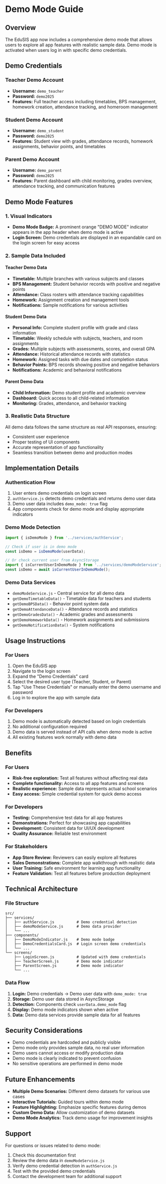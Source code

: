 # Demo Mode Guide

## Overview

The EduSIS app now includes a comprehensive demo mode that allows users to explore all app features with realistic sample data. Demo mode is activated when users log in with specific demo credentials.

## Demo Credentials

### Teacher Demo Account
- **Username:** `demo_teacher`
- **Password:** `demo2025`
- **Features:** Full teacher access including timetables, BPS management, homework creation, attendance tracking, and homeroom management

### Student Demo Account
- **Username:** `demo_student`
- **Password:** `demo2025`
- **Features:** Student view with grades, attendance records, homework assignments, behavior points, and timetables

### Parent Demo Account
- **Username:** `demo_parent`
- **Password:** `demo2025`
- **Features:** Parent dashboard with child monitoring, grades overview, attendance tracking, and communication features

## Demo Mode Features

### 1. Visual Indicators
- **Demo Mode Badge:** A prominent orange "DEMO MODE" indicator appears in the app header when demo mode is active
- **Login Screen:** Demo credentials are displayed in an expandable card on the login screen for easy access

### 2. Sample Data Included

#### Teacher Demo Data
- **Timetable:** Multiple branches with various subjects and classes
- **BPS Management:** Student behavior records with positive and negative points
- **Attendance:** Class rosters with attendance tracking capabilities
- **Homework:** Assignment creation and management tools
- **Notifications:** Sample notifications for various activities

#### Student Demo Data
- **Personal Info:** Complete student profile with grade and class information
- **Timetable:** Weekly schedule with subjects, teachers, and room assignments
- **Grades:** Multiple subjects with assessments, scores, and overall GPA
- **Attendance:** Historical attendance records with statistics
- **Homework:** Assigned tasks with due dates and completion status
- **Behavior Points:** BPS records showing positive and negative behaviors
- **Notifications:** Academic and behavioral notifications

#### Parent Demo Data
- **Child Information:** Demo student profile and academic overview
- **Dashboard:** Quick access to all child-related information
- **Monitoring:** Grades, attendance, and behavior tracking

### 3. Realistic Data Structure
All demo data follows the same structure as real API responses, ensuring:
- Consistent user experience
- Proper testing of UI components
- Accurate representation of app functionality
- Seamless transition between demo and production modes

## Implementation Details

### Authentication Flow
1. User enters demo credentials on login screen
2. `authService.js` detects demo credentials and returns demo user data
3. Demo user data includes `demo_mode: true` flag
4. App components check for demo mode and display appropriate indicators

### Demo Mode Detection
```javascript
import { isDemoMode } from '../services/authService';

// Check if user is in demo mode
const isDemo = isDemoMode(userData);

// Or check current user from AsyncStorage
import { isCurrentUserInDemoMode } from '../services/demoModeService';
const isDemo = await isCurrentUserInDemoMode();
```

### Demo Data Services
- `demoModeService.js` - Central service for all demo data
- `getDemoTimetableData()` - Timetable data for teachers and students
- `getDemoBPSData()` - Behavior point system data
- `getDemoAttendanceData()` - Attendance records and statistics
- `getDemoGradesData()` - Academic grades and assessments
- `getDemoHomeworkData()` - Homework assignments and submissions
- `getDemoNotificationData()` - System notifications

## Usage Instructions

### For Users
1. Open the EduSIS app
2. Navigate to the login screen
3. Expand the "Demo Credentials" card
4. Select the desired user type (Teacher, Student, or Parent)
5. Tap "Use These Credentials" or manually enter the demo username and password
6. Log in to explore the app with sample data

### For Developers
1. Demo mode is automatically detected based on login credentials
2. No additional configuration required
3. Demo data is served instead of API calls when demo mode is active
4. All existing features work normally with demo data

## Benefits

### For Users
- **Risk-free exploration:** Test all features without affecting real data
- **Complete functionality:** Access to all app features and screens
- **Realistic experience:** Sample data represents actual school scenarios
- **Easy access:** Simple credential system for quick demo access

### For Developers
- **Testing:** Comprehensive test data for all app features
- **Demonstrations:** Perfect for showcasing app capabilities
- **Development:** Consistent data for UI/UX development
- **Quality Assurance:** Reliable test environment

### For Stakeholders
- **App Store Review:** Reviewers can easily explore all features
- **Sales Demonstrations:** Complete app walkthrough with realistic data
- **User Training:** Safe environment for learning app functionality
- **Feature Validation:** Test all features before production deployment

## Technical Architecture

### File Structure
```
src/
├── services/
│   ├── authService.js          # Demo credential detection
│   ├── demoModeService.js      # Demo data provider
│   └── ...
├── components/
│   ├── DemoModeIndicator.js    # Demo mode badge
│   ├── DemoCredentialsCard.js  # Login screen demo credentials
│   └── ...
└── screens/
    ├── LoginScreen.js          # Updated with demo credentials
    ├── TeacherScreen.js        # Demo mode indicator
    ├── ParentScreen.js         # Demo mode indicator
    └── ...
```

### Data Flow
1. **Login:** Demo credentials → Demo user data with `demo_mode: true`
2. **Storage:** Demo user data stored in AsyncStorage
3. **Detection:** Components check `userData.demo_mode` flag
4. **Display:** Demo mode indicators shown when active
5. **Data:** Demo data services provide sample data for all features

## Security Considerations

- Demo credentials are hardcoded and publicly visible
- Demo mode only provides sample data, no real user information
- Demo users cannot access or modify production data
- Demo mode is clearly indicated to prevent confusion
- No sensitive operations are performed in demo mode

## Future Enhancements

- **Multiple Demo Scenarios:** Different demo datasets for various use cases
- **Interactive Tutorials:** Guided tours within demo mode
- **Feature Highlighting:** Emphasize specific features during demos
- **Custom Demo Data:** Allow customization of demo datasets
- **Demo Mode Analytics:** Track demo usage for improvement insights

## Support

For questions or issues related to demo mode:
1. Check this documentation first
2. Review the demo data in `demoModeService.js`
3. Verify demo credential detection in `authService.js`
4. Test with the provided demo credentials
5. Contact the development team for additional support
